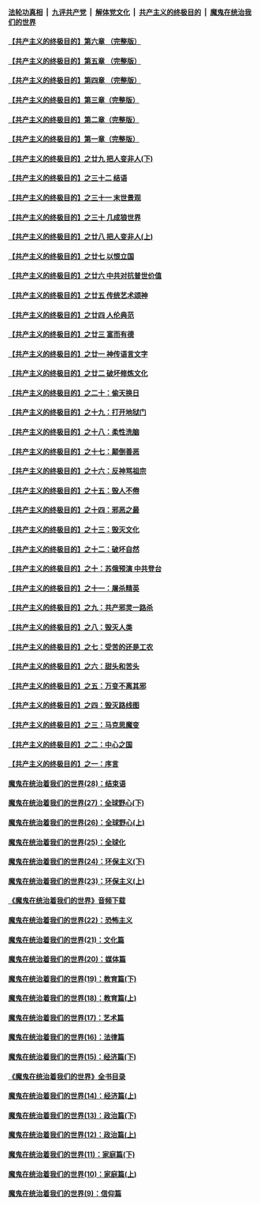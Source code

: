 ####  [法轮功真相](../../../../basic/blob/master/README.md?t=09121126) &nbsp;|&nbsp; [九评共产党](../../../../9ping.md/blob/master/README.md?t=09121126) &nbsp;|&nbsp; [解体党文化](../../../../jtdwh.md/blob/master/README.md?t=09121126)  &nbsp;|&nbsp; [共产主义的终极目的](../../../../gczydzjmd.md/blob/master/README.md?t=09121126) &nbsp;|&nbsp; [魔鬼在统治我们的世界](../../../../mgztzwmdsj.md/blob/master/README.md?t=09121126) 

#### [【共产主义的终极目的】第六章 （完整版）](../pages/nsc422/n11428913.md?t=09121126) 

#### [【共产主义的终极目的】第五章 （完整版）](../pages/nsc422/n11428912.md?t=09121126) 

#### [【共产主义的终极目的】第四章 （完整版）](../pages/nsc422/n11428907.md?t=09121126) 

#### [【共产主义的终极目的】第三章（完整版）](../pages/nsc422/n11428848.md?t=09121126) 

#### [【共产主义的终极目的】第二章（完整版）](../pages/nsc422/n11428831.md?t=09121126) 

#### [【共产主义的终极目的】第一章（完整版）](../pages/nsc422/n11417651.md?t=09121126) 

#### [【共产主义的终极目的】之廿九 把人变非人(下)](../pages/nsc422/n11344140.md?t=09121126) 

#### [【共产主义的终极目的】之三十二 结语](../pages/nsc422/n11360535.md?t=09121126) 

#### [【共产主义的终极目的】之三十一 末世景观](../pages/nsc422/n11351129.md?t=09121126) 

#### [【共产主义的终极目的】之三十 几成狼世界](../pages/nsc422/n11348280.md?t=09121126) 

#### [【共产主义的终极目的】之廿八 把人变非人(上)](../pages/nsc422/n11340492.md?t=09121126) 

#### [【共产主义的终极目的】之廿七 以恨立国](../pages/nsc422/n11336944.md?t=09121126) 

#### [【共产主义的终极目的】之廿六 中共对抗普世价值](../pages/nsc422/n11324785.md?t=09121126) 

#### [【共产主义的终极目的】之廿五 传统艺术颂神](../pages/nsc422/n11296396.md?t=09121126) 

#### [【共产主义的终极目的】之廿四 人伦典范](../pages/nsc422/n11296397.md?t=09121126) 

#### [【共产主义的终极目的】之廿三 富而有德](../pages/nsc422/n11283598.md?t=09121126) 

#### [【共产主义的终极目的】之廿一 神传语言文字](../pages/nsc422/n11263265.md?t=09121126) 

#### [【共产主义的终极目的】之廿二 破坏修炼文化](../pages/nsc422/n11245728.md?t=09121126) 

#### [【共产主义的终极目的】之二十：偷天换日](../pages/nsc422/n11238846.md?t=09121126) 

#### [【共产主义的终极目的】之十九：打开地狱门](../pages/nsc422/n11206376.md?t=09121126) 

#### [【共产主义的终极目的】之十八：柔性洗脑](../pages/nsc422/n11199994.md?t=09121126) 

#### [【共产主义的终极目的】之十七：颠倒善恶](../pages/nsc422/n11179782.md?t=09121126) 

#### [【共产主义的终极目的】之十六：反神骂祖宗](../pages/nsc422/n11166798.md?t=09121126) 

#### [【共产主义的终极目的】之十五：毁人不倦](../pages/nsc422/n11166792.md?t=09121126) 

#### [【共产主义的终极目的】之十四：邪恶之最](../pages/nsc422/n11150249.md?t=09121126) 

#### [【共产主义的终极目的】之十三：毁灭文化](../pages/nsc422/n11135227.md?t=09121126) 

#### [【共产主义的终极目的】之十二：破坏自然](../pages/nsc422/n11135214.md?t=09121126) 

#### [【共产主义的终极目的】之十：苏俄预演 中共登台](../pages/nsc422/n11118424.md?t=09121126) 

#### [【共产主义的终极目的】之十一：屠杀精英](../pages/nsc422/n11118442.md?t=09121126) 

#### [【共产主义的终极目的】之九：共产邪灵一路杀](../pages/nsc422/n11114139.md?t=09121126) 

#### [【共产主义的终极目的】之八：毁灭人类](../pages/nsc422/n11108503.md?t=09121126) 

#### [【共产主义的终极目的】之七：受苦的还是工农](../pages/nsc422/n11101809.md?t=09121126) 

#### [【共产主义的终极目的】之六：甜头和苦头](../pages/nsc422/n11096971.md?t=09121126) 

#### [【共产主义的终极目的】之五：万变不离其邪](../pages/nsc422/n11091285.md?t=09121126) 

#### [【共产主义的终极目的】之四：毁灭路线图](../pages/nsc422/n11086284.md?t=09121126) 

#### [【共产主义的终极目的】之三：马克思魔变](../pages/nsc422/n11061941.md?t=09121126) 

#### [【共产主义的终极目的】之二：中心之国](../pages/nsc422/n11047728.md?t=09121126) 

#### [【共产主义的终极目的】之一：序言](../pages/nsc422/n11086077.md?t=09121126) 

#### [魔鬼在统治着我们的世界(28)：结束语](../pages/nsc422/n10936246.md?t=09121126) 

#### [魔鬼在统治着我们的世界(27)：全球野心(下)](../pages/nsc422/n10928319.md?t=09121126) 

#### [魔鬼在统治着我们的世界(26)：全球野心(上)](../pages/nsc422/n10900318.md?t=09121126) 

#### [魔鬼在统治着我们的世界(25)：全球化](../pages/nsc422/n10788205.md?t=09121126) 

#### [魔鬼在统治着我们的世界(24)：环保主义(下)](../pages/nsc422/n10695307.md?t=09121126) 

#### [魔鬼在统治着我们的世界(23)：环保主义(上)](../pages/nsc422/n10688613.md?t=09121126) 

#### [《魔鬼在统治着我们的世界》音频下载](../pages/nsc422/n10635553.md?t=09121126) 

#### [魔鬼在统治着我们的世界(22)：恐怖主义](../pages/nsc422/n10614727.md?t=09121126) 

#### [魔鬼在统治着我们的世界(21)：文化篇](../pages/nsc422/n10597706.md?t=09121126) 

#### [魔鬼在统治着我们的世界(20)：媒体篇](../pages/nsc422/n10586579.md?t=09121126) 

#### [魔鬼在统治着我们的世界(19)：教育篇(下)](../pages/nsc422/n10564808.md?t=09121126) 

#### [魔鬼在统治着我们的世界(18)：教育篇(上)](../pages/nsc422/n10526970.md?t=09121126) 

#### [魔鬼在统治着我们的世界(17)：艺术篇](../pages/nsc422/n10499093.md?t=09121126) 

#### [魔鬼在统治着我们的世界(16)：法律篇](../pages/nsc422/n10485969.md?t=09121126) 

#### [魔鬼在统治着我们的世界(15)：经济篇(下)](../pages/nsc422/n10469975.md?t=09121126) 

#### [《魔鬼在统治着我们的世界》全书目录](../pages/nsc422/n10464261.md?t=09121126) 

#### [魔鬼在统治着我们的世界(14)：经济篇(上)](../pages/nsc422/n10457370.md?t=09121126) 

#### [魔鬼在统治着我们的世界(13)：政治篇(下)](../pages/nsc422/n10448270.md?t=09121126) 

#### [魔鬼在统治着我们的世界(12)：政治篇(上)](../pages/nsc422/n10444576.md?t=09121126) 

#### [魔鬼在统治着我们的世界(11)：家庭篇(下)](../pages/nsc422/n10440961.md?t=09121126) 

#### [魔鬼在统治着我们的世界(10)：家庭篇(上)](../pages/nsc422/n10435448.md?t=09121126) 

#### [魔鬼在统治着我们的世界(9)：信仰篇](../pages/nsc422/n10432159.md?t=09121126) 

